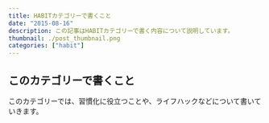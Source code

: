 ```yaml
---
title: HABITカテゴリーで書くこと
date: "2015-08-16"
description: この記事はHABITカテゴリーで書く内容について説明しています。
thumbnail: ./post_thumbnail.png
categories: ["habit"]
---
```


## このカテゴリーで書くこと

このカテゴリーでは、習慣化に役立つことや、ライフハックなどについて書いていきます。
